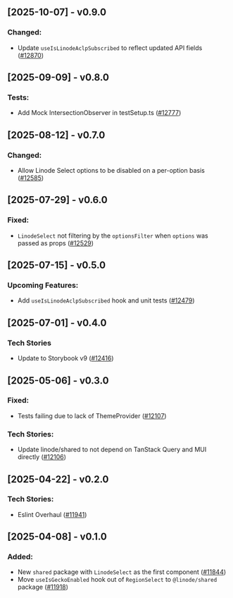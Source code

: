 ## [2025-10-07] - v0.9.0

### Changed:

- Update `useIsLinodeAclpSubscribed` to reflect updated API fields ([#12870](https://github.com/linode/manager/pull/12870))

## [2025-09-09] - v0.8.0

### Tests:

- Add Mock IntersectionObserver in testSetup.ts ([#12777](https://github.com/linode/manager/pull/12777))

## [2025-08-12] - v0.7.0

### Changed:

- Allow Linode Select options to be disabled on a per-option basis ([#12585](https://github.com/linode/manager/pull/12585))

## [2025-07-29] - v0.6.0

### Fixed:

- `LinodeSelect` not filtering by the `optionsFilter` when `options` was passed as props ([#12529](https://github.com/linode/manager/pull/12529))

## [2025-07-15] - v0.5.0

### Upcoming Features:

- Add `useIsLinodeAclpSubscribed` hook and unit tests ([#12479](https://github.com/linode/manager/pull/12479))

## [2025-07-01] - v0.4.0

### Tech Stories

- Update to Storybook v9 ([#12416](https://github.com/linode/manager/pull/12416))

## [2025-05-06] - v0.3.0

### Fixed:

- Tests failing due to lack of ThemeProvider ([#12107](https://github.com/linode/manager/pull/12107))

### Tech Stories:

- Update linode/shared to not depend on TanStack Query and MUI directly ([#12106](https://github.com/linode/manager/pull/12106))

## [2025-04-22] - v0.2.0

### Tech Stories:

- Eslint Overhaul ([#11941](https://github.com/linode/manager/pull/11941))

## [2025-04-08] - v0.1.0

### Added:

- New `shared` package with `LinodeSelect` as the first component ([#11844](https://github.com/linode/manager/pull/11844))
- Move `useIsGeckoEnabled` hook out of `RegionSelect` to `@linode/shared` package ([#11918](https://github.com/linode/manager/pull/11918))
